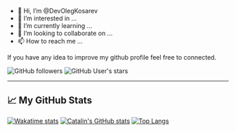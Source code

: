 - 👋 Hi, I’m @DevOlegKosarev
- 👀 I’m interested in ...
- 🌱 I’m currently learning ...
- 💞️ I’m looking to collaborate on ...
- 📫 How to reach me ...

<!---
DevOlegKosarev/DevOlegKosarev is a ✨ special ✨ repository because its `README.md` (this file) appears on your GitHub profile.
You can click the Preview link to take a look at your changes.
--->

If you have any idea to improve my github profile feel free to connected.

![GitHub followers](https://img.shields.io/github/followers/DevOlegKosarev?style=social)
![GitHub User's stars](https://img.shields.io/github/stars/DevOlegKosarev?style=social)

---

## &#x1f4c8; My GitHub Stats


[![Wakatime stats](https://github-readme-stats.vercel.app/api/wakatime?username=DevOlegKosarev&theme=radical)](https://github.com/anuraghazra/github-readme-stats)
[![Catalin's GitHub stats](https://github-readme-stats.vercel.app/api?username=DevOlegKosarev&theme=radical)](https://github.com/anuraghazra/github-readme-stats)
[![Top Langs](https://github-readme-stats.vercel.app/api/top-langs/?username=DevOlegKosarev&theme=radical)](https://github.com/anuraghazra/github-readme-stats)
